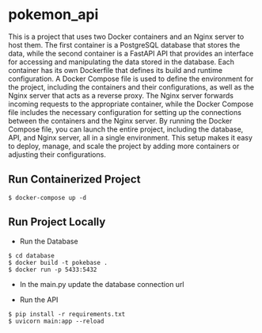 # pokemon_api
This is a project that uses two Docker containers and an Nginx server to host them. The first container is a PostgreSQL database that stores the data, while the second container is a FastAPI API that provides an interface for accessing and manipulating the data stored in the database. Each container has its own Dockerfile that defines its build and runtime configuration. A Docker Compose file is used to define the environment for the project, including the containers and their configurations, as well as the Nginx server that acts as a reverse proxy. The Nginx server forwards incoming requests to the appropriate container, while the Docker Compose file includes the necessary configuration for setting up the connections between the containers and the Nginx server. By running the Docker Compose file, you can launch the entire project, including the database, API, and Nginx server, all in a single environment. This setup makes it easy to deploy, manage, and scale the project by adding more containers or adjusting their configurations.

## Run Containerized Project
```
$ docker-compose up -d
```

## Run Project Locally

- Run the Database
```
$ cd database
$ docker build -t pokebase .
$ docker run -p 5433:5432
```
- In the main.py update the database connection url 

- Run the API
```
$ pip install -r requirements.txt
$ uvicorn main:app --reload 
```
